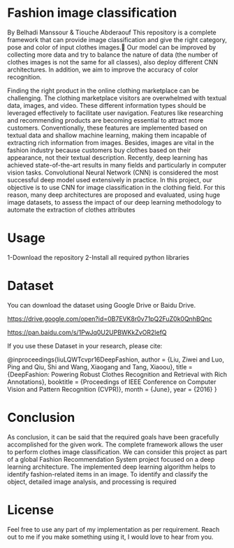 # Fashion image classification
By Belhadi Manssour & Tiouche Abderaouf
This repository is a complete framework that can provide image classification and give the right category, pose and color of input clothes images.
Our model can be improved by collecting more data and try to balance the nature of data (the number of clothes images is not the same for all classes), also deploy different CNN architectures. In addition, we aim to improve the accuracy of color recognition.

Finding the right product in the online clothing marketplace can be challenging. The
clothing marketplace visitors are overwhelmed with textual data, images, and video. These
different information types should be leveraged effectively to facilitate user navigation. Features
like researching and recommending products are becoming essential to attract more customers.
Conventionally, these features are implemented based on textual data and shallow machine
learning, making them incapable of extracting rich information from images. Besides, images are
vital in the fashion industry because customers buy clothes based on their appearance, not their
textual description.
Recently, deep learning has achieved state-of-the-art results in many fields and
particularly in computer vision tasks. Convolutional Neural Network (CNN) is considered the
most successful deep model used extensively in practice. In this project, our objective is to use
CNN for image classification in the clothing field. For this reason, many deep architectures are
proposed and evaluated, using huge image datasets, to assess the impact of our deep learning
methodology to automate the extraction of clothes attributes

# Usage
1-Download the repository 
2-Install all required python libraries 

# Dataset
You can download the dataset using Google Drive or Baidu Drive.

https://drive.google.com/open?id=0B7EVK8r0v71pQ2FuZ0k0QnhBQnc

https://pan.baidu.com/s/1PwJq0U2UPBWKkZvOR2lefQ


If you use these Dataset in your research, please cite:

@inproceedings{liuLQWTcvpr16DeepFashion,
 author = {Liu, Ziwei and Luo, Ping and Qiu, Shi and Wang, Xiaogang and Tang, Xiaoou},
 title = {DeepFashion: Powering Robust Clothes Recognition and Retrieval with Rich Annotations},
 booktitle = {Proceedings of IEEE Conference on Computer Vision and Pattern Recognition (CVPR)},
 month = {June},
 year = {2016} 
 }




# Conclusion 
As conclusion, it can be said that the required goals have been gracefully accomplished for the given work. The complete framework allows the user to perform clothes image classification. We can consider this project as part of a global Fashion Recommendation System project focused on a deep learning architecture. The implemented deep learning algorithm helps to identify fashion-related items in an image. To identify and classify the object, detailed image analysis, and processing is required


# License
Feel free to use any part of my implementation as per requirement. Reach out to me if you make something using it, I would love to hear from you.
